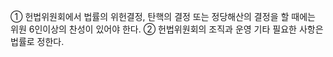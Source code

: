 ① 헌법위원회에서 법률의 위헌결정, 탄핵의 결정 또는 정당해산의 결정을 할 때에는 위원 6인이상의 찬성이 있어야 한다.
② 헌법위원회의 조직과 운영 기타 필요한 사항은 법률로 정한다.
